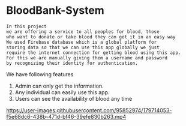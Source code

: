 
# BloodBank-System
    
    In this project 
    we are offering a service to all peoples for blood, those 
    who want to donate or take blood they can get it in an easy way
    We used Firebase database which is a global platform for 
    storing data so that we can use this app globally we just
    require the internet connection for getting blood using this app.
    For this we are manually giving them a username and password
    by recognizing their identity for authentication.

We have following features
1.	Admin can only get the information.
2.  Any individual can easily use this app.
3. Users can see the availability of blood any time

<!-- ![1](https://user-images.githubusercontent.com/95852974/147569664-6dd6ce24-cc1d-4ea9-a345-c479418261e0.jpg)
![2](https://user-images.githubusercontent.com/95852974/147569669-52c25150-1090-4296-9560-a967ebf73bfe.jpg)
![3](https://user-images.githubusercontent.com/95852974/147569672-07b78140-5068-4744-81bc-391a484c1d40.jpg)
![4](https://user-images.githubusercontent.com/95852974/147569677-50790aa8-268a-4ef5-88ce-80c48be8131e.jpg)
![5](https://user-images.githubusercontent.com/95852974/147569682-4a738d7d-7b26-4706-bbb0-43340ef30ad4.jpg)
![6](https://user-images.githubusercontent.com/95852974/147569693-91f0af64-2651-4b68-9185-89bfff0d2d22.jpg)


 -->
 

https://user-images.githubusercontent.com/95852974/179714053-f5e68dc6-438b-471d-bf46-39efe830b263.mp4


